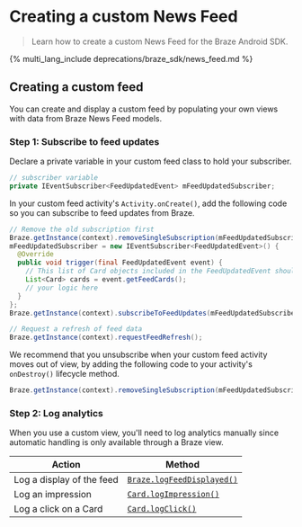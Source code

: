 # Creating a custom News Feed

> Learn how to create a custom News Feed for the Braze Android SDK.

{% multi_lang_include deprecations/braze_sdk/news_feed.md %}

## Creating a custom feed

You can create and display a custom feed by populating your own views with data from Braze News Feed models.

### Step 1: Subscribe to feed updates

Declare a private variable in your custom feed class to hold your subscriber.

```java
// subscriber variable
private IEventSubscriber<FeedUpdatedEvent> mFeedUpdatedSubscriber;
```

In your custom feed activity's `Activity.onCreate()`, add the following code so you can subscribe to feed updates from Braze.

```java
// Remove the old subscription first
Braze.getInstance(context).removeSingleSubscription(mFeedUpdatedSubscriber, FeedUpdatedEvent.class);
mFeedUpdatedSubscriber = new IEventSubscriber<FeedUpdatedEvent>() {
  @Override
  public void trigger(final FeedUpdatedEvent event) {
    // This list of Card objects included in the FeedUpdatedEvent should be used to populate your News Feed views.
    List<Card> cards = event.getFeedCards();
    // your logic here
  }
};
Braze.getInstance(context).subscribeToFeedUpdates(mFeedUpdatedSubscriber);

// Request a refresh of feed data
Braze.getInstance(context).requestFeedRefresh();
```

We recommend that you unsubscribe when your custom feed activity moves out of view, by adding the following code to your activity's `onDestroy()` lifecycle method.

```java
Braze.getInstance(context).removeSingleSubscription(mFeedUpdatedSubscriber, FeedUpdatedEvent.class);
```

### Step 2: Log analytics

When you use a custom view, you'll need to log analytics manually since automatic handling is only available through a Braze view.

| Action                          | Method                                                                                                                                   |
|---------------------------------|------------------------------------------------------------------------------------------------------------------------------------------|
| Log a display of the feed       | [`Braze.logFeedDisplayed()`](https://braze-inc.github.io/braze-android-sdk/kdoc/braze-android-sdk/com.braze/-i-braze/log-feed-displayed.html) |
| Log an impression               | [`Card.logImpression()`](https://braze-inc.github.io/braze-android-sdk/kdoc/braze-android-sdk/com.braze.models.cards/-card/log-impression.html)       |
| Log a click on a Card           | [`Card.logClick()`](https://braze-inc.github.io/braze-android-sdk/kdoc/braze-android-sdk/com.braze.models.cards/-card/log-click.html) |
